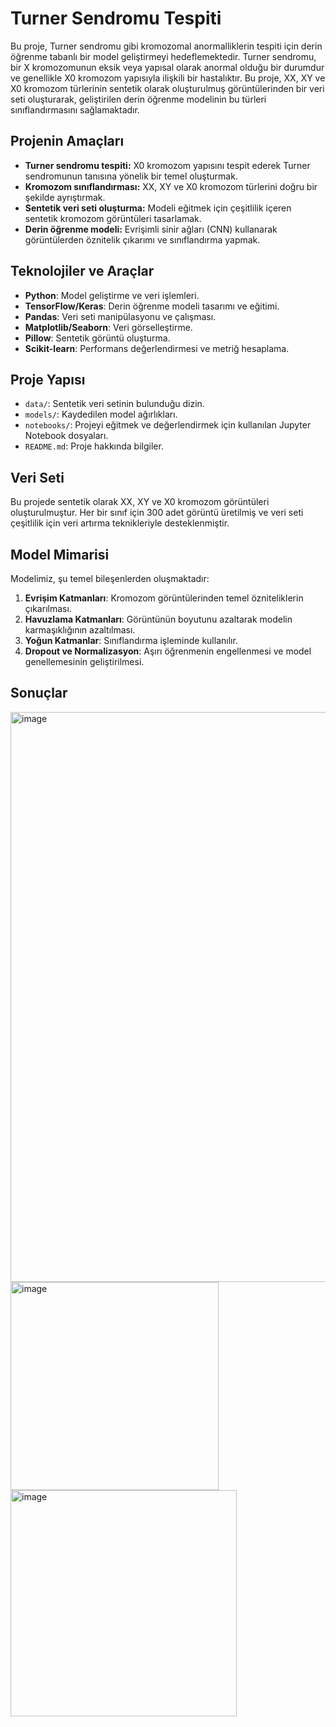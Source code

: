 # Turner Sendromu Tespiti 

Bu proje, Turner sendromu gibi kromozomal anormalliklerin tespiti için derin öğrenme tabanlı bir model geliştirmeyi hedeflemektedir. Turner sendromu, bir X kromozomunun eksik veya yapısal olarak anormal olduğu bir durumdur ve genellikle X0 kromozom yapısıyla ilişkili bir hastalıktır. Bu proje, XX, XY ve X0 kromozom türlerinin sentetik olarak oluşturulmuş görüntülerinden bir veri seti oluşturarak, geliştirilen derin öğrenme modelinin bu türleri sınıflandırmasını sağlamaktadır.

## Projenin Amaçları

- **Turner sendromu tespiti:** X0 kromozom yapısını tespit ederek Turner sendromunun tanısına yönelik bir temel oluşturmak.
- **Kromozom sınıflandırması:** XX, XY ve X0 kromozom türlerini doğru bir şekilde ayrıştırmak.
- **Sentetik veri seti oluşturma:** Modeli eğitmek için çeşitlilik içeren sentetik kromozom görüntüleri tasarlamak.
- **Derin öğrenme modeli:** Evrişimli sinir ağları (CNN) kullanarak görüntülerden öznitelik çıkarımı ve sınıflandırma yapmak.

## Teknolojiler ve Araçlar

- **Python**: Model geliştirme ve veri işlemleri.
- **TensorFlow/Keras**: Derin öğrenme modeli tasarımı ve eğitimi.
- **Pandas**: Veri seti manipülasyonu ve çalışması.
- **Matplotlib/Seaborn**: Veri görselleştirme.
- **Pillow**: Sentetik görüntü oluşturma.
- **Scikit-learn**: Performans değerlendirmesi ve metriğ hesaplama.

## Proje Yapısı

- `data/`: Sentetik veri setinin bulunduğu dizin.
- `models/`: Kaydedilen model ağırlıkları.
- `notebooks/`: Projeyi eğitmek ve değerlendirmek için kullanılan Jupyter Notebook dosyaları.
- `README.md`: Proje hakkında bilgiler.

## Veri Seti

Bu projede sentetik olarak XX, XY ve X0 kromozom görüntüleri oluşturulmuştur. Her bir sınıf için 300 adet görüntü üretilmiş ve veri seti çeşitlilik için veri artırma teknikleriyle desteklenmiştir.

## Model Mimarisi

Modelimiz, şu temel bileşenlerden oluşmaktadır:

1. **Evrişim Katmanları**: Kromozom görüntülerinden temel özniteliklerin çıkarılması.
2. **Havuzlama Katmanları**: Görüntünün boyutunu azaltarak modelin karmaşıklığının azaltılması.
3. **Yoğun Katmanlar**: Sınıflandırma işleminde kullanılır.
4. **Dropout ve Normalizasyon**: Aşırı öğrenmenin engellenmesi ve model genellemesinin geliştirilmesi.

## Sonuçlar

<img width="912" alt="image" src="https://github.com/user-attachments/assets/f6562a39-b511-4302-a8ed-7ad5e204626e" />
<img width="333" alt="image" src="https://github.com/user-attachments/assets/f894cbf0-c1c1-4c84-b0c2-ed5221f504d9" />
<img width="362" alt="image" src="https://github.com/user-attachments/assets/68b8648d-f213-41a2-b484-a1f205a92885" />


